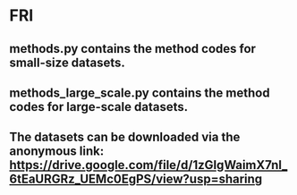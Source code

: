 # FRI
## methods.py contains the method codes for small-size datasets.

## methods_large_scale.py contains the method codes for large-scale datasets.

## The datasets can be downloaded via the anonymous link: https://drive.google.com/file/d/1zGIgWaimX7nl_6tEaURGRz_UEMc0EgPS/view?usp=sharing 
